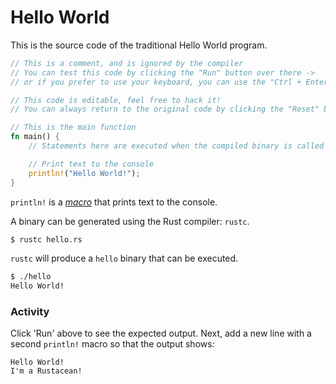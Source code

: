 # Hello World

This is the source code of the traditional Hello World program.

```rust
// This is a comment, and is ignored by the compiler
// You can test this code by clicking the "Run" button over there ->
// or if you prefer to use your keyboard, you can use the "Ctrl + Enter" shortcut

// This code is editable, feel free to hack it!
// You can always return to the original code by clicking the "Reset" button ->

// This is the main function
fn main() {
    // Statements here are executed when the compiled binary is called

    // Print text to the console
    println!("Hello World!");
}
```

`println!` is a [*macro*][macros] that prints text to the
console.

A binary can be generated using the Rust compiler: `rustc`.

```bash
$ rustc hello.rs
```

`rustc` will produce a `hello` binary that can be executed.

```bash
$ ./hello
Hello World!
```

### Activity

Click 'Run' above to see the expected output. Next, add a new
line with a second `println!` macro so that the output
shows:

```text
Hello World!
I'm a Rustacean!
```

[macros]: macros.md
